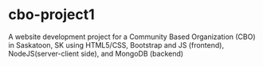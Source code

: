 # cbo-project1
A website development project for a Community Based Organization (CBO) in Saskatoon, SK using HTML5/CSS, Bootstrap and JS (frontend), NodeJS(server-client side), and MongoDB (backend)
